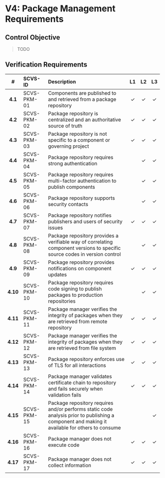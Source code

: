 # V4: Package Management Requirements

## Control Objective

> TODO

<div style="page-break-after: always;"> 
</div>

## Verification Requirements

| # | SCVS-ID | Description | L1 | L2 | L3 |
| :---: | :--- | :--- | :---: | :---: | :---: |
| **4.1** | SCVS-PKM-01 | Components are published to and retrieved from a package repository | ✓ | ✓ | ✓ |
| **4.2** | SCVS-PKM-02 | Package repository is centralized and an authoritative source of truth | ✓ | ✓ | ✓ |
| **4.3** | SCVS-PKM-03 | Package repository is not specific to a component or governing project | ✓ | ✓ | ✓ |
| **4.4** | SCVS-PKM-04 | Package repository requires strong authentication | | ✓ | ✓ |
| **4.5** | SCVS-PKM-05 | Package repository requires multi-factor authentication to publish components | | ✓ | ✓ |
| **4.6** | SCVS-PKM-06 | Package repository supports security contacts | | ✓ | ✓ |
| **4.7** | SCVS-PKM-07 | Package repository notifies publishers and users of security issues | ✓ | ✓ | ✓ |
| **4.8** | SCVS-PKM-08 | Package repository provides a verifiable way of correlating component versions to specific source codes in version control | | ✓ | ✓ |
| **4.9** | SCVS-PKM-09 | Package repository provides notifications on component updates | ✓ | ✓ | ✓ |
| **4.10** | SCVS-PKM-10 | Package repository requires code signing to publish packages to production repositories | | ✓ | ✓ |
| **4.11** | SCVS-PKM-11 | Package manager verifies the integrity of packages when they are retrieved from remote repository | ✓ | ✓ | ✓ |
| **4.12** | SCVS-PKM-12 | Package manager verifies the integrity of packages when they are retrieved from file system | ✓ | ✓ | ✓ |
| **4.13** | SCVS-PKM-13 | Package repository enforces use of TLS for all interactions | ✓ | ✓ | ✓ |
| **4.14** | SCVS-PKM-14 | Package manager validates certificate chain to repository and fails securely when validation fails | ✓ | ✓ | ✓ |
| **4.15** | SCVS-PKM-15 | Package repository requires and/or performs static code analysis prior to publishing a component and making it available for others to consume | | | ✓ |
| **4.16** | SCVS-PKM-16 | Package manager does not execute code | ✓ | ✓ | ✓ |
| **4.17** | SCVS-PKM-17 | Package manager does not collect information | ✓ | ✓ | ✓ |
